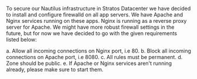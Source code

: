 To secure our Nautilus infrastructure in Stratos Datacenter we have decided to install and configure firewalld on all app servers. We have Apache and Nginx services running on these apps. Nginx is running as a reverse proxy server for Apache. We might have more robust firewall settings in the future, but for now we have decided to go with the given requirements listed below:



a. Allow all incoming connections on Nginx port, i.e 80.
b. Block all incoming connections on Apache port, i.e 8080.
c. All rules must be permanent.
d. Zone should be public.
e. If Apache or Nginx services aren't running already, please make sure to start them.

